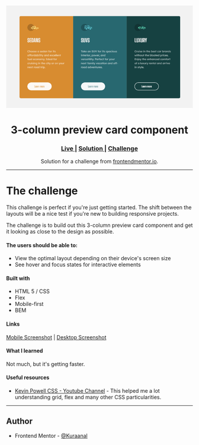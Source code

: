 <div align="center">
<img src="./Screenshots/Desktop.png">
</div>
<h1 align="center">3-column preview card component</h1>

<div align="center">
<h3>
    <a href="https://kuraanal.github.io/my.frontend.mentor.solutions/3-column%20preview%20card%20component/">
      Live
    </a>
    <span> | </span>
    <a href="https://www.frontendmentor.io/solutions/3column-card-with-flex-X_7ruie20P">
      Solution
    </a>
   <span> | </span>
    <a href="https://www.frontendmentor.io/challenges/3column-preview-card-component-pH92eAR2-">
      Challenge
    </a>
  </h3>
</div>
<div align="center">
   Solution for a challenge from  <a href="https://www.frontendmentor.io/" target="_blank">frontendmentor.io</a>.
</div>

***
# The challenge

This challenge is perfect if you're just getting started. The shift between the layouts will be a nice test if you're new to building responsive projects.

The challenge is to build out this 3-column preview card component and get it looking as close to the design as possible.

#### The users should be able to:

  - View the optimal layout depending on their device's screen size
  - See hover and focus states for interactive elements

#### Built with

- HTML 5 / CSS
- Flex
- Mobile-first
- BEM

#### Links

[Mobile Screenshot](./Screenshots/Mobile.png) | [Desktop Screenshot](./Screenshots/Desktop.png)


#### What I learned

Not much, but it's getting faster.

#### Useful resources

- [Kevin Powell CSS - Youtube Channel](https://www.youtube.com/kepowob) - This helped me a lot understanding grid, flex and many other CSS particularities.

***

## Author

- Frontend Mentor - [@Kuraanal](https://www.frontendmentor.io/profile/Kuraanal)


